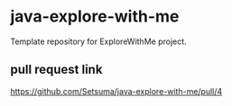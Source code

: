 # java-explore-with-me
Template repository for ExploreWithMe project.

## pull request link
https://github.com/Setsuma/java-explore-with-me/pull/4
